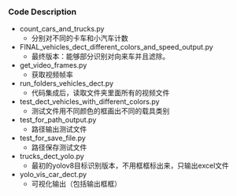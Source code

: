 ### Code Description

* count_cars_and_trucks.py
  * 分别对不同的卡车和小汽车计数
* FINAL_vehicles_dect_different_colors_and_speed_output.py
  * 最终版本：能够部分识别对向来车并且滤除。
* get_video_frames.py
  * 获取视频帧率
* run_folders_vehicles_dect.py
  * 代码集成后，读取文件夹里面所有的视频文件
* test_dect_vehicles_with_different_colors.py
  * 测试文件用不同颜色的框画出不同的载具类别
* test_for_path_output.py
  * 路径输出测试文件
* test_for_save_file.py
  * 路径保存测试文件
* trucks_dect_yolo.py
  * 最初的yolov8目标识别版本，不用框框标出来，只输出excel文件
* yolo_vis_car_dect.py
  * 可视化输出（包括输出框框）
